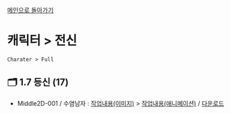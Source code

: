 [메인으로 돌아가기](/README.md)

# 캐릭터 > 전신 
```
Charater > Full
```

## :card_index_dividers: 1.7 등신 (17)
- Middle2D-001 / 수염남자 : [작업내용(이미지)](/Character-Full/Middle2D-17-001.md) > [작업내용(애니메이션)](/Character-Full/Middle2D-17-001-ani.md) / [다운로드](https://www.icloud.com/iclouddrive/00ekK4hxvWiNcipzqQU97OCjQ#Charater-Full-Middle2D-17-001)
